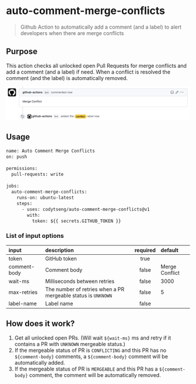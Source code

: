 # auto-comment-merge-conflicts

> Github Action to automatically add a comment (and a label) to alert developers when there are merge conflicts

## Purpose

This action checks all unlocked open Pull Requests for merge conflicts and add a comment (and a label) if need. When a conflict is resolved the comment (and the label) is automatically removed.

![effect](.github/images/effect.png)

## Usage

```
name: Auto Comment Merge Conflicts
on: push

permissions:
  pull-requests: write

jobs:
  auto-comment-merge-conflicts:
    runs-on: ubuntu-latest
    steps:
      - uses: codytseng/auto-comment-merge-conflicts@v1
        with:
          token: ${{ secrets.GITHUB_TOKEN }}
```

### List of input options

| input        | description                                                   | required | default        |
| :----------- | :------------------------------------------------------------ | :------: | :------------- |
| token        | GitHub token                                                  |   true   |                |
| comment-body | Comment body                                                  |  false   | Merge Conflict |
| wait-ms      | Milliseconds between retries                                  |  false   | 3000           |
| max-retries  | The number of retries when a PR mergeable status is `UNKNOWN` |  false   | 5              |
| label-name   | Label name                                                    |  false   |                |

## How does it work?

1. Get all unlocked open PRs. (Will wait `${wait-ms}` ms and retry if it contains a PR with `UNKNOWN` mergeable status.)
2. If the mergeable status of PR is `CONFLICTING` and this PR has no `${comment-body}` comments, a `${comment-body}` comment will be automatically added.
3. If the mergeable status of PR is `MERGEABLE` and this PR has a `${comment-body}` comment, the comment will be automatically removed.
